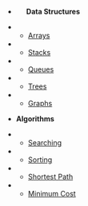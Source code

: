 - **<span class="fas fa-cubes" style="margin:0px 10px"></span> Data Structures**

- * [Arrays](datastructures/arrays.md)
- * [Stacks](datastructures/stacks.md)
- * [Queues](datastructures/queues.md)
- * [Trees](datastructures/trees.md)
- * [Graphs](datastructures/graphs.md)

- **Algorithms**

- * [Searching]()
- * [Sorting]()
- * [Shortest Path]()
- * [Minimum Cost]()